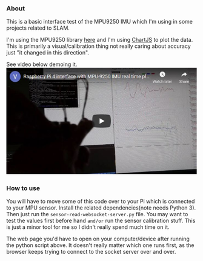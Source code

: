 ### About
This is a basic interface test of the MPU9250 IMU which I'm using in some projects related to SLAM.

I'm using the MPU9250 library [here](https://github.com/Intelligent-Vehicle-Perception/MPU-9250-Sensors-Data-Collect) and I'm using [ChartJS](https://www.chartjs.org/docs/latest/) to plot the data. This is primarily a visual/calibration thing not really caring about accuracy just "it changed in this direction".

See video below demoing it.
[![YouTube thumbnail for video](./yt-thumb.JPG)](https://www.youtube.com/watch?v=FKAJO67X9RY)
### How to use
You will have to move some of this code over to your Pi which is connected to your MPU sensor. Install the related dependencies(note needs Python 3). Then just run the `sensor-read-websocket-server.py` file. You may want to test the values first before hand `and/or` run the sensor calibration stuff. This is just a minor tool for me so I didn't really spend much time on it.

The web page you'd have to open on your computer/device after running the python script above. It doesn't really matter which one runs first, as the browser keeps trying to connect to the socket server over and over.